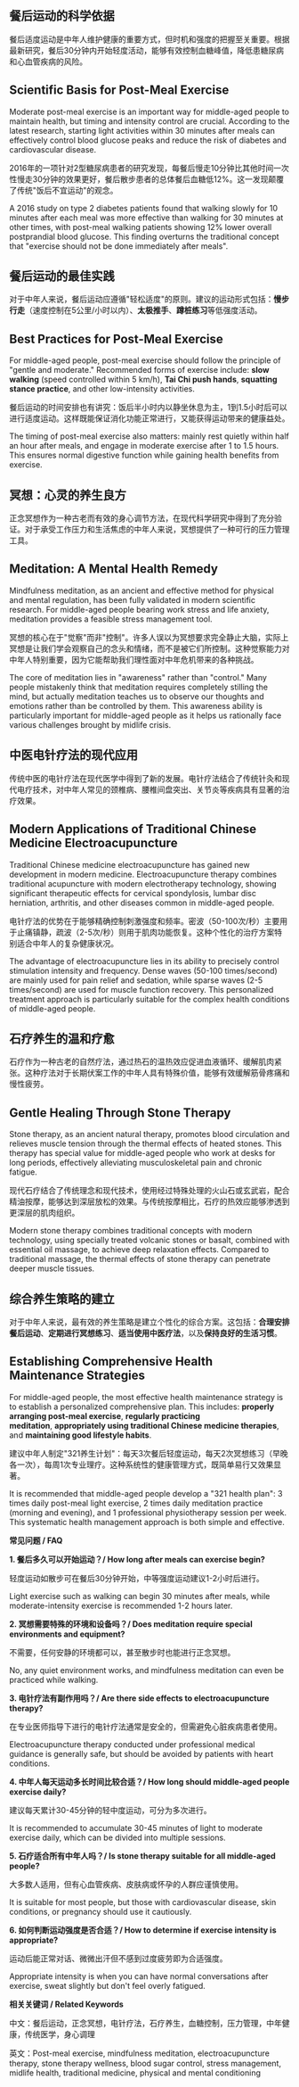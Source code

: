 ## **餐后运动的科学依据**

餐后适度运动是中年人维护健康的重要方式，但时机和强度的把握至关重要。根据最新研究，餐后30分钟内开始轻度活动，能够有效控制血糖峰值，降低患糖尿病和心血管疾病的风险。

## **Scientific Basis for Post-Meal Exercise**

Moderate post-meal exercise is an important way for middle-aged people to maintain health, but timing and intensity control are crucial. According to the latest research, starting light activities within 30 minutes after meals can effectively control blood glucose peaks and reduce the risk of diabetes and cardiovascular disease.

2016年的一项针对2型糖尿病患者的研究发现，每餐后慢走10分钟比其他时间一次性慢走30分钟的效果更好，餐后散步患者的总体餐后血糖低12%。这一发现颠覆了传统"饭后不宜运动"的观念。

A 2016 study on type 2 diabetes patients found that walking slowly for 10 minutes after each meal was more effective than walking for 30 minutes at other times, with post-meal walking patients showing 12% lower overall postprandial blood glucose. This finding overturns the traditional concept that "exercise should not be done immediately after meals".

## **餐后运动的最佳实践**

对于中年人来说，餐后运动应遵循"轻松适度"的原则。建议的运动形式包括：**慢步行走**（速度控制在5公里/小时以内）、**太极推手**、**蹲桩练习**等低强度活动。

## **Best Practices for Post-Meal Exercise**

For middle-aged people, post-meal exercise should follow the principle of "gentle and moderate." Recommended forms of exercise include: **slow walking** (speed controlled within 5 km/h), **Tai Chi push hands**, **squatting stance practice**, and other low-intensity activities.

餐后运动的时间安排也有讲究：饭后半小时内以静坐休息为主，1到1.5小时后可以进行适度运动。这样既能保证消化功能正常进行，又能获得运动带来的健康益处。

The timing of post-meal exercise also matters: mainly rest quietly within half an hour after meals, and engage in moderate exercise after 1 to 1.5 hours. This ensures normal digestive function while gaining health benefits from exercise.

## **冥想：心灵的养生良方**

正念冥想作为一种古老而有效的身心调节方法，在现代科学研究中得到了充分验证。对于承受工作压力和生活焦虑的中年人来说，冥想提供了一种可行的压力管理工具。

## **Meditation: A Mental Health Remedy**

Mindfulness meditation, as an ancient and effective method for physical and mental regulation, has been fully validated in modern scientific research. For middle-aged people bearing work stress and life anxiety, meditation provides a feasible stress management tool.

冥想的核心在于"觉察"而非"控制"。许多人误以为冥想要求完全静止大脑，实际上冥想是让我们学会观察自己的念头和情绪，而不是被它们所控制。这种觉察能力对中年人特别重要，因为它能帮助我们理性面对中年危机带来的各种挑战。

The core of meditation lies in "awareness" rather than "control." Many people mistakenly think that meditation requires completely stilling the mind, but actually meditation teaches us to observe our thoughts and emotions rather than be controlled by them. This awareness ability is particularly important for middle-aged people as it helps us rationally face various challenges brought by midlife crisis.

## **中医电针疗法的现代应用**

传统中医的电针疗法在现代医学中得到了新的发展。电针疗法结合了传统针灸和现代电疗技术，对中年人常见的颈椎病、腰椎间盘突出、关节炎等疾病具有显著的治疗效果。

## **Modern Applications of Traditional Chinese Medicine Electroacupuncture**

Traditional Chinese medicine electroacupuncture has gained new development in modern medicine. Electroacupuncture therapy combines traditional acupuncture with modern electrotherapy technology, showing significant therapeutic effects for cervical spondylosis, lumbar disc herniation, arthritis, and other diseases common in middle-aged people.

电针疗法的优势在于能够精确控制刺激强度和频率。密波（50-100次/秒）主要用于止痛镇静，疏波（2-5次/秒）则用于肌肉功能恢复。这种个性化的治疗方案特别适合中年人的复杂健康状况。

The advantage of electroacupuncture lies in its ability to precisely control stimulation intensity and frequency. Dense waves (50-100 times/second) are mainly used for pain relief and sedation, while sparse waves (2-5 times/second) are used for muscle function recovery. This personalized treatment approach is particularly suitable for the complex health conditions of middle-aged people.

## **石疗养生的温和疗愈**

石疗作为一种古老的自然疗法，通过热石的温热效应促进血液循环、缓解肌肉紧张。这种疗法对于长期伏案工作的中年人具有特殊价值，能够有效缓解筋骨疼痛和慢性疲劳。

## **Gentle Healing Through Stone Therapy**

Stone therapy, as an ancient natural therapy, promotes blood circulation and relieves muscle tension through the thermal effects of heated stones. This therapy has special value for middle-aged people who work at desks for long periods, effectively alleviating musculoskeletal pain and chronic fatigue.

现代石疗结合了传统理念和现代技术，使用经过特殊处理的火山石或玄武岩，配合精油按摩，能够达到深层放松的效果。与传统按摩相比，石疗的热效应能够渗透到更深层的肌肉组织。

Modern stone therapy combines traditional concepts with modern technology, using specially treated volcanic stones or basalt, combined with essential oil massage, to achieve deep relaxation effects. Compared to traditional massage, the thermal effects of stone therapy can penetrate deeper muscle tissues.

## **综合养生策略的建立**

对于中年人来说，最有效的养生策略是建立个性化的综合方案。这包括：**合理安排餐后运动**、**定期进行冥想练习**、**适当使用中医疗法**，以及**保持良好的生活习惯**。

## **Establishing Comprehensive Health Maintenance Strategies**

For middle-aged people, the most effective health maintenance strategy is to establish a personalized comprehensive plan. This includes: **properly arranging post-meal exercise**, **regularly practicing meditation**, **appropriately using traditional Chinese medicine therapies**, and **maintaining good lifestyle habits**.

建议中年人制定"321养生计划"：每天3次餐后轻度运动，每天2次冥想练习（早晚各一次），每周1次专业理疗。这种系统性的健康管理方式，既简单易行又效果显著。

It is recommended that middle-aged people develop a "321 health plan": 3 times daily post-meal light exercise, 2 times daily meditation practice (morning and evening), and 1 professional physiotherapy session per week. This systematic health management approach is both simple and effective.

**常见问题 / FAQ**

**1. 餐后多久可以开始运动？/ How long after meals can exercise begin?**

轻度运动如散步可在餐后30分钟开始，中等强度运动建议1-2小时后进行。

Light exercise such as walking can begin 30 minutes after meals, while moderate-intensity exercise is recommended 1-2 hours later.

**2. 冥想需要特殊的环境和设备吗？/ Does meditation require special environments and equipment?**

不需要，任何安静的环境都可以，甚至散步时也能进行正念冥想。

No, any quiet environment works, and mindfulness meditation can even be practiced while walking.

**3. 电针疗法有副作用吗？/ Are there side effects to electroacupuncture therapy?**

在专业医师指导下进行的电针疗法通常是安全的，但需避免心脏疾病患者使用。

Electroacupuncture therapy conducted under professional medical guidance is generally safe, but should be avoided by patients with heart conditions.

**4. 中年人每天运动多长时间比较合适？/ How long should middle-aged people exercise daily?**

建议每天累计30-45分钟的轻中度运动，可分为多次进行。

It is recommended to accumulate 30-45 minutes of light to moderate exercise daily, which can be divided into multiple sessions.

**5. 石疗适合所有中年人吗？/ Is stone therapy suitable for all middle-aged people?**

大多数人适用，但有心血管疾病、皮肤病或怀孕的人群应谨慎使用。

It is suitable for most people, but those with cardiovascular disease, skin conditions, or pregnancy should use it cautiously.

**6. 如何判断运动强度是否合适？/ How to determine if exercise intensity is appropriate?**

运动后能正常对话、微微出汗但不感到过度疲劳即为合适强度。

Appropriate intensity is when you can have normal conversations after exercise, sweat slightly but don't feel overly fatigued.

**相关关键词 / Related Keywords**

中文：餐后运动，正念冥想，电针疗法，石疗养生，血糖控制，压力管理，中年健康，传统医学，身心调理

英文：Post-meal exercise, mindfulness meditation, electroacupuncture therapy, stone therapy wellness, blood sugar control, stress management, midlife health, traditional medicine, physical and mental conditioning
